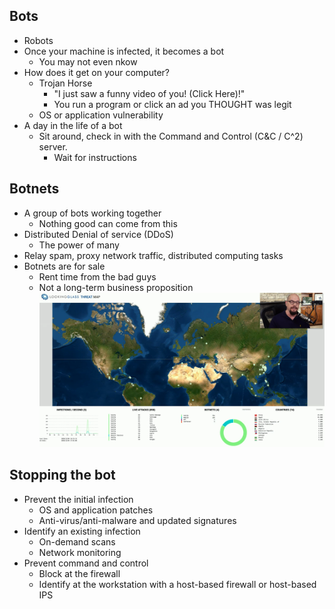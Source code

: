 ## Bots
- Robots
- Once your machine is infected, it becomes a bot
	- You may not even nkow
- How does it get on your computer?
	- Trojan Horse
		- "I just saw a funny video of you! (Click Here)!"
		- You run a program or click an ad you THOUGHT was legit
	- OS or application vulnerability
- A day in the life of a bot
	- Sit around, check in with the Command and Control (C&C / C^2) server.
		- Wait for instructions

## Botnets
- A group of bots working together
	- Nothing good can come from this
- Distributed Denial of service (DDoS)
	- The power of many
- Relay spam, proxy network traffic, distributed computing tasks
- Botnets are for sale
	- Rent time from the bad guys
	- Not a long-term business proposition
![](../Images/017%20-%20Bots%20and%20Botnets-1.png)
## Stopping the bot
- Prevent the initial infection
	- OS and application patches
	- Anti-virus/anti-malware and updated signatures
- Identify an existing infection
	- On-demand scans
	- Network monitoring
- Prevent command and control
	- Block at the firewall
	- Identify at the workstation with a host-based firewall or host-based IPS

